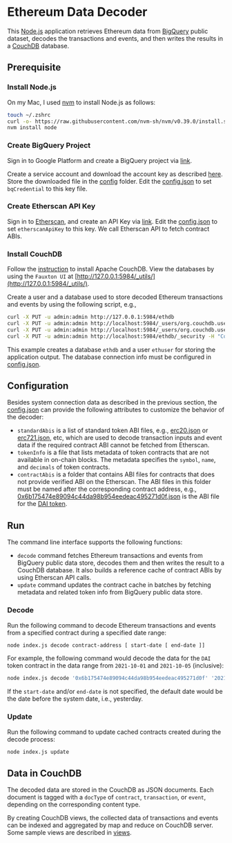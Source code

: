 # Ethereum Data Decoder

This [Node.js](https://nodejs.org/) application retrieves Ethereum data from [BigQuery](https://console.cloud.google.com/bigquery) public dataset, decodes the transactions and events, and then writes the results in a [CouchDB](https://docs.couchdb.org/) database.

## Prerequisite

### Install Node.js

On my Mac, I used [nvm](https://github.com/nvm-sh/nvm#installing-and-updating) to install Node.js as follows:

```bash
touch ~/.zshrc
curl -o- https://raw.githubusercontent.com/nvm-sh/nvm/v0.39.0/install.sh | bash
nvm install node
```

### Create BigQuery Project

Sign in to Google Platform and create a BigQuery project via [link](https://console.cloud.google.com/flows/enableapi?apiid=bigquery.googleapis.com).

Create a service account and download the account key as described [here](https://cloud.google.com/docs/authentication/getting-started).  Store the downloaded file in the [config](./config) folder.  Edit the [config.json](./config.json) to set `bqCredential` to this key file.

### Create Etherscan API Key

Sign in to [Etherscan](https://etherscan.io/), and create an API Key via [link](https://etherscan.io/myapikey).  Edit the [config.json](./config.json) to set `etherscanApiKey` to this key.  We call Etherscan API to fetch contract ABIs.

### Install CouchDB

Follow the [instruction](https://docs.couchdb.org/en/latest/install/index.html) to install Apache CouchDB.  View the databases by using the `Fauxton UI` at [http://127.0.0.1:5984/_utils/](http://127.0.0.1:5984/_utils/).

Create a user and a database used to store decoded Ethereum transactions and events by using the following script, e.g.,

```bash
curl -X PUT -u admin:admin http://127.0.0.1:5984/ethdb
curl -X PUT -u admin:admin http://localhost:5984/_users/org.couchdb.user:ethadmin -H "Accept: application/json" -H "Content-Type: application/json" -d '{"name": "ethadmin", "password": "ethadmin", "roles": ["ethdb_admin"], "type": "user"}'
curl -X PUT -u admin:admin http://localhost:5984/_users/org.couchdb.user:ethuser -H "Accept: application/json" -H "Content-Type: application/json" -d '{"name": "ethuser", "password": "ethuser", "roles": ["ethdb_member"], "type": "user"}'
curl -X PUT -u admin:admin http://localhost:5984/ethdb/_security -H "Content-Type: application/json" -d '{"admins": { "names": [], "roles": ["_admin", "ethdb_admin"] }, "members": { "names": [], "roles": ["_admin", "ethdb_admin", "ethdb_member"] } }'
```

This example creates a database `ethdb` and a user `ethuser` for storing the application output.  The database connection info must be configured in [config.json](./config.json).

## Configuration

Besides system connection data as described in the previous section, the [config.json](./config.json) can provide the following attributes to customize the behavior of the decoder:

* `standardAbis` is a list of standard token ABI files, e.g., [erc20.json](./abis/standard/erc20.json) or [erc721.json](./abis/standard/erc721.json), etc, which are used to decode transaction inputs and event data if the required contract ABI cannot be fetched from Etherscan.
* `tokenInfo` is a file that lists metadata of token contracts that are not available in on-chain blocks.  The metadata specifies the `symbol`, `name`, and `decimals` of token contracts.
* `contractAbis` is a folder that contains ABI files for contracts that does not provide verified ABI on the Etherscan.  The ABI files in this folder must be named after the corresponding contract address, e.g., [0x6b175474e89094c44da98b954eedeac495271d0f.json](./abis/0x6b175474e89094c44da98b954eedeac495271d0f.json) is the ABI file for the [DAI token](https://etherscan.io/address/0x6b175474e89094c44da98b954eedeac495271d0f#code).

## Run

The command line interface supports the following functions:

* `decode` command fetches Ethereum transactions and events from BigQuery public data store, decodes them and then writes the result to a CouchDB database.  It also builds a reference cache of contract ABIs by using Etherscan API calls.
* `update` command updates the contract cache in batches by fetching metadata and related token info from BigQuery public data store.

### Decode

Run the following command to decode Ethereum transactions and events from a specified contract during a specified date range:

```bash
node index.js decode contract-address [ start-date [ end-date ]]
```

For example, the following command would decode the data for the `DAI` token contract in the data range from `2021-10-01` and `2021-10-05` (inclusive):

```bash
node index.js decode '0x6b175474e89094c44da98b954eedeac495271d0f' '2021-10-01' '2021-10-05'
```

If the `start-date` and/or `end-date` is not specified, the default date would be the date before the system date, i.e., yesterday.

### Update

Run the following command to update cached contracts created during the decode process:

```bash
node index.js update
```

## Data in CouchDB

The decoded data are stored in the CouchDB as JSON documents.  Each document is tagged with a `docType` of `contract`, `transaction`, or `event`, depending on the corresponding content type.

By creating CouchDB views, the collected data of transactions and events can be indexed and aggregated by map and reduce on CouchDB server.  Some sample views are described in [views](./views).